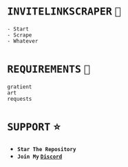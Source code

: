 # `INVITELINKSCRAPER` `👻`
```
- Start
- Scrape
- Whatever
```
# `REQUIREMENTS` `📜`
```
gratient
art
requests
```
# `SUPPORT` `⭐`
- **`Star The Repository`** <br>
- **`Join My` [`Discord`](https://discord.gg/puff)**
